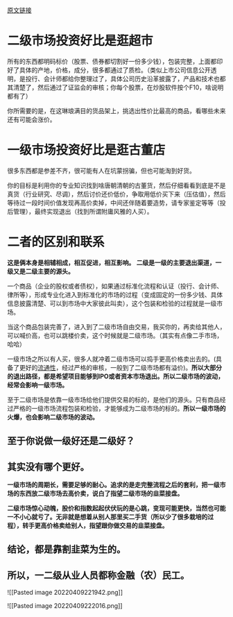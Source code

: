 [原文链接](https://www.zhihu.com/question/25520416/answer/1028913088)

# 二级市场投资好比是逛超市
所有的东西都明码标价（股票、债券都切割好一份多少钱），包装完整，上面都印好了具体的产地，价格，成分，很多都通过了质检。（类似上市公司信息公开透明，是投行、会计师都给你整理过了，具体公司历史沿革披露了，产品和技术也都其清楚了，然后通过了证监会的审核；你每个股票，在炒股软件按个F10，啥说明都有了）

你所需要的是，在这琳琅满目的货品架上，挑选出性价比最高的商品，看哪些未来还有可能会涨价。

# 一级市场投资好比是逛古董店
很多东西都是参差不齐，很可能有人在坑蒙拐骗，但也可能淘到好货。

你的目标是利用你的专业知识找到啥唐朝清朝的古董货，然后仔细看看到底是不是真货（行业研究、尽调），然后讨价还价低价，争取用低价买下来（压估值），然后等待过一段时间价值发现再高价卖掉，中间还伴随着要造势，请专家鉴定等等（投后管理），最终实现退出（找到所谓附庸风雅的人买）。

# 二者的区别和联系
**这是俩本身是相辅相成，相互促进，相互影响。**
**二级是一级的主要退出渠道，一级又是二级主要的源头。**

一个商品（企业的股权或者债权），如果通过标准化流程和认证（投行、会计师、律所等），形成专业化进入到标准化的市场的过程（变成固定的一份多少钱、具体信息披露清楚、可以到市场中大家彼此叫卖），这个包装和检验的过程就是一级市场。

当这个商品包装完善了，进入到了二级市场自由交易，我买你的，再卖给其他人，可以喊价高，也可以跳楼价卖，这个时候就是二级市场。（其实有点像二手市场，哈哈）

一级市场之所以有人买，很多人就冲着二级市场可以捣手更高价格卖出去的。(具备了更好的[流通性](https://www.zhihu.com/search?q=%E6%B5%81%E9%80%9A%E6%80%A7&search_source=Entity&hybrid_search_source=Entity&hybrid_search_extra=%7B%22sourceType%22%3A%22answer%22%2C%22sourceId%22%3A1028913088%7D)，经过严格的审核，一般到了二级市场都有溢价)。**所以大部分的退出路径，都是希望项目能够到IPO或者资本市场退出。所以二级市场的波动，经常会影响一级市场。**

至于二级市场是依靠一级市场给他们提供交易的标的，是他们的源头。只有商品经过严格的一级市场流程包装和检验，才能够成为二级市场的标的。**所以一级市场的火爆，也会影响二级市场的波动。**

## 至于你说做一级好还是二级好？
## **其实没有哪个更好。**

**一级市场的周期长，需要足够的耐心。追求的是走完整流程之后的套利，把一级市场的东西放二级市场去高价卖，说白了指望二级市场的韭菜接盘。**

**二级市场惊心动魄，股价和指数起起伏伏玩的是心跳，变现可能更快，当然也可能一不小心就亏了。无非就是想着从别人那里买二手货（所以少了很多栽培的过程），转手更高价格卖给别人，指望跟你做交易的韭菜接盘。**

## **结论，都是靠割韭菜为生的。**

## **所以，一二级从业人员都称金融（农）民工。**

![[Pasted image 20220409221942.png]]

![[Pasted image 20220409222016.png]]